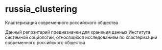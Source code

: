 # russia_clustering
Кластеризация современного российского общества

Данный репозитарий предназначен для хранения данных Института системной социологии, относящихся исследованиям по кластеризации современного российского общества
